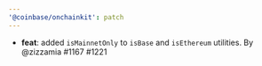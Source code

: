 ```yaml
---
'@coinbase/onchainkit': patch
---
```


- **feat**: added `isMainnetOnly` to `isBase` and `isEthereum` utilities. By @zizzamia #1167 #1221
